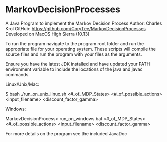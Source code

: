 # MarkovDecisionProcesses
A Java Program to implement the Markov Decision Process
Author: Charles Krol
GitHub: https://github.com/CoryTee/MarkovDecisionProcesses
Developed on MacOS High Sierra (10.13)

To run the program navigate to the program root folder and run
the appropriate file for your operating system. These scripts will compile the source
files and run the program with your files as the arguments.

Ensure you have the latest JDK installed and have updated your PATH environment
variable to include the locations of the java and javac commands.

Linux/Unix/Mac:

$ bash ./run_on_unix_linux.sh <#_of_MDP_States> <#_of_possible_actions> <input_filename> <discount_factor_gamma>

Windows:

MarkovDecisionProcess>  run_on_windows.bat <#_of_MDP_States> <#_of_possible_actions> <input_filename> <discount_factor_gamma>

For more details on the program see the included JavaDoc
